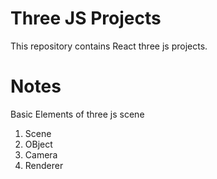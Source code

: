 # Three JS Projects

This repository contains React three js projects.

# Notes

Basic Elements of three js scene
1. Scene
2. OBject
3. Camera
4. Renderer

